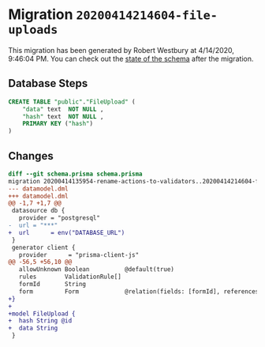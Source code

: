 # Migration `20200414214604-file-uploads`

This migration has been generated by Robert Westbury at 4/14/2020, 9:46:04 PM.
You can check out the [state of the schema](./schema.prisma) after the migration.

## Database Steps

```sql
CREATE TABLE "public"."FileUpload" (
    "data" text  NOT NULL ,
    "hash" text  NOT NULL ,
    PRIMARY KEY ("hash")
) 
```

## Changes

```diff
diff --git schema.prisma schema.prisma
migration 20200414135954-rename-actions-to-validators..20200414214604-file-uploads
--- datamodel.dml
+++ datamodel.dml
@@ -1,7 +1,7 @@
 datasource db {
   provider = "postgresql"
-  url = "***"
+  url      = env("DATABASE_URL")
 }
 generator client {
   provider      = "prisma-client-js"
@@ -56,5 +56,10 @@
   allowUnknown Boolean          @default(true)
   rules        ValidationRule[]
   formId       String
   form         Form             @relation(fields: [formId], references: [id])
+}
+
+model FileUpload {
+  hash String @id
+  data String
 }
```


